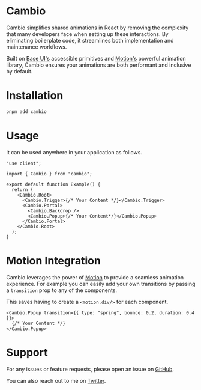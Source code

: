 # Cambio

Cambio simplifies shared animations in React by removing the complexity that many developers face when setting up these interactions. By eliminating boilerplate code, it streamlines both implementation and maintenance workflows.

Built on [Base UI's](https://base-ui.com/) accessible primitives and [Motion's](https://motion.dev/) powerful animation library, Cambio ensures your animations are both performant and inclusive by default.

# Installation

```bash
pnpm add cambio
```

# Usage

It can be used anywhere in your application as follows.

```tsx
"use client";

import { Cambio } from "cambio";

export default function Example() {
  return (
    <Cambio.Root>
      <Cambio.Trigger>{/* Your Content */}</Cambio.Trigger>
      <Cambio.Portal>
        <Cambio.Backdrop />
        <Cambio.Popup>{/* Your Content*/}</Cambio.Popup>
      </Cambio.Portal>
    </Cambio.Root>
  );
}
```

# Motion Integration

Cambio leverages the power of [Motion](https://motion.dev/) to provide a seamless animation experience.
For example you can easily add your own transitions by passing a `transition` prop to any of the components.

This saves having to create a `<motion.div/>` for each component.

```tsx lineNumbers
<Cambio.Popup transition={{ type: "spring", bounce: 0.2, duration: 0.4 }}>
  {/* Your Content */}
</Cambio.Popup>
```

# Support

For any issues or feature requests, please open an issue on [GitHub](https://github.com/raphaelsalaja/cambio).

You can also reach out to me on [Twitter](https://x.com/raphaelsalaja).
